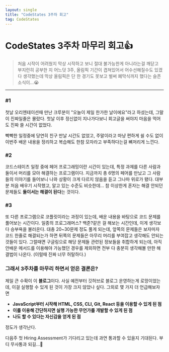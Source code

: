 ```yaml
---
layout: single
title: "CodeStates 3주차 회고"
tag: CodeStates
---
```




# CodeStates 3주차 마무리 회고👍



> 처음 시작이 어려웠지 막상 시작하고 보니 절대 불가능한게 아니라는걸 깨닫고 부지런히 공부한 지 어느덧 3주, 올림픽 기간이 겹쳐있어서 어수선해질수도 있겠다 생각했는데 막상 올림픽은 단 한 경기도 못보고 벌써 폐막식까지 했다는 슬픈 소식이...😭

---



### #1

첫날 오리엔테이션때 만난 크루분이 "오늘이 제일 한가한 날이에요"라고 하셨는데, 그말이 진짜일줄은 몰랐다. 첫날 이후 정신없이 지나가다보니 회고글을 써야지 마음을 먹어도 진짜 쓸 시간이 없었다. 

빡빡한 일정중에 당연히 친구 만날 시간도 없었고, 주말이라고 마냥 편하게 쉴 수도 없이 이번주 배운 내용을 정리하고 복습해도 한참 모자라고 부족하다는걸 뼈저리게 느낀다.



### #2

코드스테이츠 일정 중에 페어 프로그래밍이란 시간이 있는데, 특정 과제를 다른 사람과 둘이서 머리를 모아 해결하는 프로그램이다. 지금까지 총 6명의 페어를 만났고 그 사람들의 이야기를 들어보니 나와 상황이 크게 다르지 않음을 듣고 그나마 위로가 됐다. 대부분 처음 배우기 시작했고, 알고 있는 수준도 비슷한데... 참 이상한게 혼자는 해결 안되던 문제들도 **둘이서는 해결이 된다**는 것이다. 



### #3

또 다른 프로그램으로 코플릿이라는 과정이 있는데, 배운 내용을 바탕으로 코드 문제를 풀어보는 시간이다. 일종의 프로그래머스? 백준?같은 걸 해보는 시간인데, 이게 생각보다 승부욕을 불러온다. 대충 20~30문제 정도 풀게 되는데, 앞쪽의 문제들은 보자마자 코드 한줄로 해결되는가 하면 뒤쪽의 문제들은 아무리 머리를 부여잡고 생각해도 안되는 것들이 있다. 그럴때면 구글링으로 해당 문제들 관련된 정보들을 취합하게 되는데, 아직 안배운 메서드를 이용해야 가능했던 경우를 제외하면 전부 다 충분히 생각해볼 만한 해결법이 나온다. (이럴때 진짜 너무 허탈하다.)



### 그래서 3주차를 마무리 하면서 얻은 결론은?

제일 큰 수확이 이 **블로그**이다. 사실 예전부터 깃허브로 블로그 운영하는게 로망이었는데, 이걸 실행할 수 있게 된 것이 가장 크지 않았나 싶다. 그외로 몇 가지 더 언급해보자면

- **JavaScript부터 시작해 HTML, CSS, CLI, Git, React 등을 이용할 수 있게 된 점**
- **이를 이용해 간단하지면 실행 가능한 무언가를 개발할 수 있게 된 점**
- **나도 할 수 있다는 자신감을 얻게 된 점**

정도가 생각난다.



다음주 첫 Hiring Assessment가 기다리고 있는데 과연 통과할 수 있을지 기대된다. 부디 무사통과 되길...🙏

